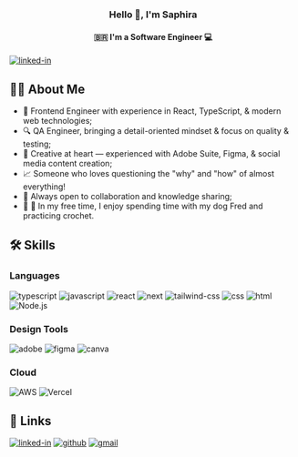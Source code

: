 <!-- ### Hi there 👋 -->

<h3 align="center">
Hello 👋, I'm Saphira
</h3>

<h4 align="center">
🇧🇷 I'm a Software Engineer 💻
</h4> 

[![linked-in](https://img.shields.io/badge/LinkedIn-0077B5?style=for-the-badge&logo=LinkedIn&logoColor=white)](https://www.linkedin.com/in/saphira-cardoso/)

## 👩‍💻 About Me
<ul>
  <li>💼 Frontend Engineer with experience in React, TypeScript, & modern web technologies;</li>
  <li>🔍 QA Engineer, bringing a detail-oriented mindset & focus on quality & testing;</li>
  <li>🎨 Creative at heart — experienced with Adobe Suite, Figma, & social media content creation;</li>
  <li>📈 Someone who loves questioning the "why" and "how" of almost everything!</li>
  <li>🌱 Always open to collaboration and knowledge sharing;</li>
  <li>🧶 🐶 In my free time, I enjoy spending time with my dog Fred and practicing crochet.</li>
</ul>


## 🛠️ Skills

### Languages
![typescript](https://img.shields.io/badge/TypeScript-3178C6?style=for-the-badge&logo=typescript&logoColor=white)
![javascript](https://img.shields.io/badge/JavaScript-323330?style=for-the-badge&logo=javascript&logoColor=F7DF1E)
![react](https://img.shields.io/badge/React-20232A?style=for-the-badge&logo=react&logoColor=61DAFB)
![next](https://img.shields.io/badge/Next-000000?style=for-the-badge&logo=nextdotjs&logoColor=FFFFFF)
![tailwind-css](https://img.shields.io/badge/tailwind_css-06B6D4?style=for-the-badge&logo=tailwind-css&logoColor=white)
![css](https://img.shields.io/badge/CSS3-1572B6?style=for-the-badge&logo=css3&logoColor=white)
![html](https://img.shields.io/badge/HTML5-E34F26?style=for-the-badge&logo=html5&logoColor=white)
![Node.js](https://img.shields.io/badge/Node.js-43853D?style=for-the-badge&logo=node.js&logoColor=white)

### Design Tools
![adobe](https://img.shields.io/badge/Adobe-FF0000?style=for-the-badge&logo=adobe&logoColor=white)
![figma](https://img.shields.io/badge/figma-000000?style=for-the-badge&logo=figma&logoColor=white)
![canva](https://img.shields.io/badge/canva-00C4CC?style=for-the-badge&logo=canva&logoColor=white)

### Cloud
![AWS](https://img.shields.io/badge/AWS-%23FF9900.svg?style=for-the-badge&logo=amazon-aws&logoColor=white)
![Vercel](https://img.shields.io/badge/vercel-%23000000.svg?style=for-the-badge&logo=vercel&logoColor=white)

## 🔗 Links
[![linked-in](https://img.shields.io/badge/LinkedIn-0077B5?style=for-the-badge&logo=LinkedIn&logoColor=white)](https://www.linkedin.com/in/saphira-cardoso/)
[![github](https://img.shields.io/badge/GitHub-000000?style=for-the-badge&logo=GitHub&logoColor=white)](https://github.com/saphiraxx)
[![gmail](https://img.shields.io/badge/Gmail-D14836?style=for-the-badge&logo=Gmail&logoColor=white)](mailto:saphicardoso@gmail.com)




